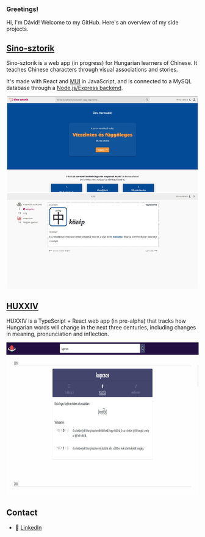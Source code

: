 ### Greetings!

Hi, I'm Dávid! Welcome to my GitHub.
Here's an overview of my side projects.

## [Sino-sztorik](https://sino-sztorik.web.app/)

Sino-sztorik is a web app (in progress) for Hungarian learners of Chinese. It teaches Chinese characters through visual associations and stories.

It's made with React and [MUI](https://mui.com) in JavaScript, and is connected to a MySQL database through a [Node.js/Express backend](https://github.com/x22tri/sino-sztorik-backend).

<p align="center">
  <img src="./img/sino-lessonselect.jpg" height="250" width="500" />
  <img src="./img/sino-char.jpg" height="250" width="500" />
</p>

## [HUXXIV](https://x22tri.github.io/huxxiv/)

HUXXIV is a TypeScript + React web app (in pre-alpha) that tracks how Hungarian words will change in the next three centuries, including changes in meaning, pronunciation and inflection.

<p align="center">
  <img src="./img/huxxiv-pron.jpg" height="400" />
</p>

## Contact
- :necktie: [LinkedIn](https://www.linkedin.com/in/d%C3%A1vid-di%C3%B3-3756801b1/)
